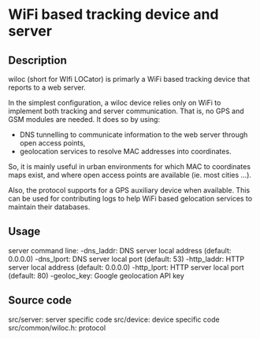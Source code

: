 # WiFi based tracking device and server


## Description

wiloc (short for WIfi LOCator) is primarly a WiFi based tracking
device that reports to a web server.

In the simplest configuration, a wiloc device relies only on
WiFi to implement both tracking and server communication. That
is, no GPS and GSM modules are needed. It does so by using:
- DNS tunnelling to communicate information to the web server
through open access points,
- geolocation services to resolve MAC addresses into coordinates.

So, it is mainly useful in urban environments for which MAC
to coordinates maps exist, and where open access points are
available (ie. most cities ...).

Also, the protocol supports for a GPS auxiliary device when
available. This can be used for contributing logs to help WiFi
based gelocation services to maintain their databases.


## Usage

server command line:
-dns_laddr: DNS server local address (default: 0.0.0.0)
-dns_lport: DNS server local port (default: 53)
-http_laddr: HTTP server local address (default: 0.0.0.0)
-http_lport: HTTP server local port (default: 80)
-geoloc_key: Google geolocation API key


## Source code

src/server: server specific code
src/device: device specific code
src/common/wiloc.h: protocol
